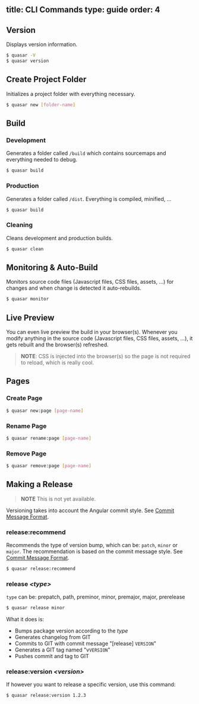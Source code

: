 title: CLI Commands
type: guide
order: 4
---
## Version
Displays version information.
``` bash
$ quasar -V
$ quasar version
```


## Create Project Folder

Initializes a project folder with everything necessary.
``` bash
$ quasar new [folder-name]
```

## Build

### Development
Generates a folder called `/build` which contains sourcemaps and everything needed to debug.
``` bash
$ quasar build
```

### Production
Generates a folder called `/dist`. Everything is compiled, minified, ...
``` bash
$ quasar build
```

### Cleaning
Cleans development and production builds.
``` bash
$ quasar clean
```

## Monitoring & Auto-Build
Monitors source code files (Javascript files, CSS files, assets, ...) for changes and when change is detected it auto-rebuilds.
``` bash
$ quasar monitor
```

## Live Preview
You can even live preview the build in your browser(s). Whenever you modify anything in the source code (Javascript files, CSS files, assets, ...), it gets rebuilt and the browser(s) refreshed.

> **NOTE**: CSS is injected into the browser(s) so the page is not required to reload, which is really cool.


## Pages

### Create Page
``` bash
$ quasar new:page [page-name]
```

### Rename Page
``` bash
$ quasar rename:page [page-name]
```

### Remove Page
``` bash
$ quasar remove:page [page-name]
```



## Making a Release

> **NOTE** This is not yet available.

Versioning takes into account the Angular commit style.
See [Commit Message Format](commit-message-format.html).


### release:recommend
Recommends the type of version bump, which can be: `patch`, `minor` or `major`.
The recommendation is based on the commit message style. See [Commit Message Format](commit-message-format.html).
``` bash
$ quasar release:recommend
```



### release *&lt;type&gt;*
`type` can be: prepatch, path, preminor, minor, premajor, major, prerelease
``` bash
$ quasar release minor
```

What it does is:
* Bumps package version according to the *type*
* Generates changelog from GIT
* Commits to GIT with commit message "[release] `VERSION`"
* Generates a GIT tag named "v`VERSION`"
* Pushes commit and tag to GIT



### release:version *&lt;version&gt;*
If however you want to release a specific version, use this command:
``` bash
$ quasar release:version 1.2.3
```
